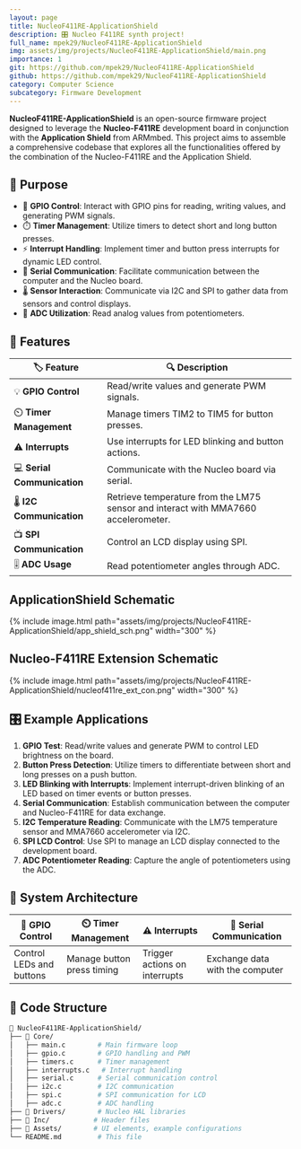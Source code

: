 ```yaml
---
layout: page
title: NucleoF411RE-ApplicationShield
description: 🎛️ Nucleo F411RE synth project!
full_name: mpek29/NucleoF411RE-ApplicationShield
img: assets/img/projects/NucleoF411RE-ApplicationShield/main.png
importance: 1
git: https://github.com/mpek29/NucleoF411RE-ApplicationShield
github: https://github.com/mpek29/NucleoF411RE-ApplicationShield
category: Computer Science
subcategory: Firmware Development
---
```



**NucleoF411RE-ApplicationShield** is an open-source firmware project designed to leverage the **Nucleo-F411RE** development board in conjunction with the **Application Shield** from ARMmbed. This project aims to assemble a comprehensive codebase that explores all the functionalities offered by the combination of the Nucleo-F411RE and the Application Shield.

## 🎯 Purpose

- 🔌 **GPIO Control**: Interact with GPIO pins for reading, writing values, and generating PWM signals.
- ⏱️ **Timer Management**: Utilize timers to detect short and long button presses.
- ⚡ **Interrupt Handling**: Implement timer and button press interrupts for dynamic LED control.
- 💬 **Serial Communication**: Facilitate communication between the computer and the Nucleo board.
- 🌡️ **Sensor Interaction**: Communicate via I2C and SPI to gather data from sensors and control displays.
- 🔄 **ADC Utilization**: Read analog values from potentiometers.

## 📝 Features

| 🏷️ Feature                | 🔍 Description                                 |
|--------------------------|-----------------------------------------------|
| 💡 **GPIO Control**       | Read/write values and generate PWM signals.   |
| ⏲️ **Timer Management**    | Manage timers TIM2 to TIM5 for button presses. |
| ⚠️ **Interrupts**         | Use interrupts for LED blinking and button actions. |
| 💻 **Serial Communication** | Communicate with the Nucleo board via serial. |
| 🌡️ **I2C Communication**  | Retrieve temperature from the LM75 sensor and interact with MMA7660 accelerometer. |
| 📺 **SPI Communication**   | Control an LCD display using SPI.             |
| 🎚️ **ADC Usage**         | Read potentiometer angles through ADC.        |

## ApplicationShield Schematic

{% include image.html path="assets/img/projects/NucleoF411RE-ApplicationShield/app_shield_sch.png" width="300" %}

## Nucleo-F411RE Extension Schematic

{% include image.html path="assets/img/projects/NucleoF411RE-ApplicationShield/nucleof411re_ext_con.png" width="300" %}

## 🎛️ Example Applications

1. **GPIO Test**: Read/write values and generate PWM to control LED brightness on the board.
2. **Button Press Detection**: Utilize timers to differentiate between short and long presses on a push button.
3. **LED Blinking with Interrupts**: Implement interrupt-driven blinking of an LED based on timer events or button presses.
4. **Serial Communication**: Establish communication between the computer and Nucleo-F411RE for data exchange.
5. **I2C Temperature Reading**: Communicate with the LM75 temperature sensor and MMA7660 accelerometer via I2C.
6. **SPI LCD Control**: Use SPI to manage an LCD display connected to the development board.
7. **ADC Potentiometer Reading**: Capture the angle of potentiometers using the ADC.

## 📐 System Architecture

| 🔌 GPIO Control | ⏲️ Timer Management | ⚠️ Interrupts | 💬 Serial Communication |
|----------------|---------------------|---------------|------------------------|
| Control LEDs and buttons | Manage button press timing | Trigger actions on interrupts | Exchange data with the computer |

## 📜 Code Structure

```bash
📁 NucleoF411RE-ApplicationShield/
├── 📂 Core/
│   ├── main.c        # Main firmware loop
│   ├── gpio.c        # GPIO handling and PWM
│   ├── timers.c      # Timer management
│   ├── interrupts.c   # Interrupt handling
│   ├── serial.c      # Serial communication control
│   ├── i2c.c         # I2C communication
│   ├── spi.c         # SPI communication for LCD
│   ├── adc.c         # ADC handling
├── 📂 Drivers/        # Nucleo HAL libraries
├── 📂 Inc/           # Header files
├── 📂 Assets/        # UI elements, example configurations
└── README.md         # This file
```

